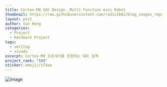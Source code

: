 ```yaml
---
title: Cortex-M0 SOC Design _Multi Function mini Robot
thumbnail: https://raw.githubusercontent.com/radic2682/blog_images_repo/main/uploads/Cortex-M0%20SOC%20Design%20_Multi%20Function%20mini%20Robot/292888089-ef47ba0c-6720-4c32-8813-23bbc372342a.png
layout: post
author: Sun Hong
categories:
  - Project
  - Hardware Project
tags:
  - verilog
  - vivado
excerpt: Cortex-M0 프로세서를 포함하는 SOC 설계
project_rank: "500"
sticker: emoji//1f4aa
---
```

![image](https://github.com/radic2682/radic2682.github.io/assets/11177959/ef47ba0c-6720-4c32-8813-23bbc372342a)